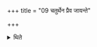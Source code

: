 +++
title = "09 चतुर्थेन प्रैव जायन्ते"

+++

<details><summary>थिते</summary>

चतुर्थेन प्रैव जायन्ते प्रजया पशुभिः ९
</details>
